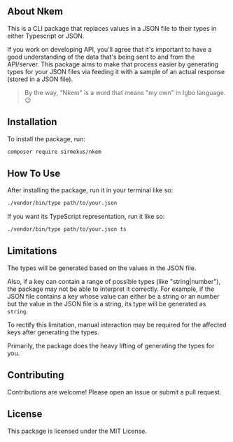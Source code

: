 ## About Nkem

This is a CLI package that replaces values in a JSON file to their types in either Typescript or JSON.

If you work on developing API, you'll agree that it's important to have a good understanding of the data that's being sent to and from the API/server. This package aims to make that process easier by generating types for your JSON files via feeding it with a sample of an actual response (stored in a JSON file).

> By the way, "Nkem" is a word that means "my own" in Igbo language.  😉

## Installation

To install the package, run:

```bash
composer require sirmekus/nkem
```

## How To Use

After installing the package, run it in your terminal like so:

```bash
./vendor/bin/type path/to/your.json
```

If you want its TypeScript representation, run it like so:

```bash
./vendor/bin/type path/to/your.json ts
```

## Limitations

The types will be generated based on the values in the JSON file. 

Also, if a key can contain a range of possible types (like "string|number"), the package may not be able to interpret it correctly. For example, if the JSON file contains a key whose value can either be a string or an number but the value in the JSON file is a string, its type will be generated as `string`. 

To rectify this limitation, manual interaction may be required for the affected keys after generating the types.

Primarily, the package does the heavy lifting of generating the types for you. 

## Contributing

Contributions are welcome! Please open an issue or submit a pull request.

## License

This package is licensed under the MIT License.
